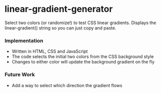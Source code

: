 # linear-gradient-generator
Select two colors (or randomize!) to test CSS linear gradients.
Displays the linear-gradient() string so you can just copy and paste.

### Implementation
- Written in HTML, CSS and JavaScript
- The code selects the initial two colors from the CSS background style
- Changes to either color will update the background gradient on the fly

### Future Work
- Add a way to select which direction the gradient flows

